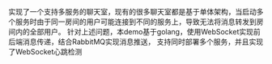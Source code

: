 实现了一个支持多服务的聊天室，现有的很多聊天室都是基于单体架构，当启动多个服务时由于同一房间的用户可能连接到不同的服务上，导致无法将消息转发到房间内的全部用户。
针对上述问题，本demo基于golang，使用WebSocket实现前后端消息传递，结合RabbitMQ实现消息推送， 支持同时部署多个服务，并且实现了WebSocket心跳检测